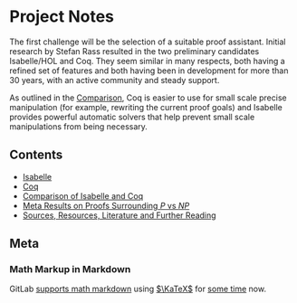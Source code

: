 # Project Notes

The first challenge will be the selection of a suitable proof assistant.
Initial research by Stefan Rass resulted in the two preliminary candidates
Isabelle/HOL and Coq.
They seem similar in many respects, both having a refined set of features
and both having been in development for more than 30 years,
with an active community and steady support.

As outlined in the [Comparison](#Comparison), Coq is easier to use
for small scale precise manipulation (for example, rewriting the current
proof goals) and Isabelle provides powerful automatic solvers that
help prevent small scale manipulations from being necessary.

## Contents

- [Isabelle](isabelle.md)
- [Coq](coq.md)
- [Comparison of Isabelle and Coq](isa-vs-coq.md)
- [Meta Results on Proofs Surrounding $P$ vs $NP$](meta-results.md)
- [Sources, Resources, Literature and Further Reading](sources.md)

## Meta

### Math Markup in Markdown

GitLab [supports math markdown](https://gitlab.com/gitlab-org/gitlab/blob/master/doc/user/markdown.md#math)
using [$\KaTeX$](https://katex.org/)
for [some time](https://gitlab.com/gitlab-org/gitlab/-/commit/2d170a20dc4cd3423ac7994c797cae8fbed263ba) now.
